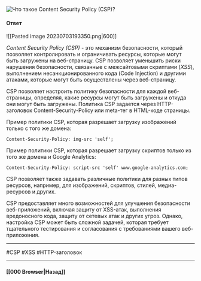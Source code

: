 ![Что такое Content Security Policy (CSP)?](https://youtu.be/ovV8GhIkzBE?t=231)

#### Ответ

![[Pasted image 20230703193350.png|600]]

*Content Security Policy (CSP)* - это механизм безопасности, который позволяет контролировать и ограничивать ресурсы, которые могут быть загружены на веб-страницу. CSP позволяет уменьшить риски нарушения безопасности, связанные с межсайтовыми скриптами (*XSS*), выполнением несанкционированного кода (Code Injection) и другими атаками, которые могут быть осуществлены через веб-страницу.

CSP позволяет настроить политику безопасности для каждой веб-страницы, определяя, какие ресурсы могут быть загружены и откуда они могут быть загружены. Политика CSP задается через HTTP-заголовок Content-Security-Policy или meta-тег в HTML-коде страницы.

Пример политики CSP, которая разрешает загрузку изображений только с того же домена:

```
Content-Security-Policy: img-src 'self';
```

Пример политики CSP, которая разрешает загрузку скриптов только из того же домена и Google Analytics:

```
Content-Security-Policy: script-src 'self' www.google-analytics.com;
```

CSP позволяет также задавать различные политики для разных типов ресурсов, например, для изображений, скриптов, стилей, медиа-ресурсов и других.

CSP предоставляет много возможностей для улучшения безопасности веб-приложений, включая защиту от XSS-атак, выполнения вредоносного кода, защиту от сетевых атак и других угроз. Однако, настройка CSP может быть сложной задачей, которая требует тщательного тестирования и согласования с требованиями вашего веб-приложения.

___
#CSP #XSS #HTTP-заголовок 

___

#### [[000 Browser|Назад]]
